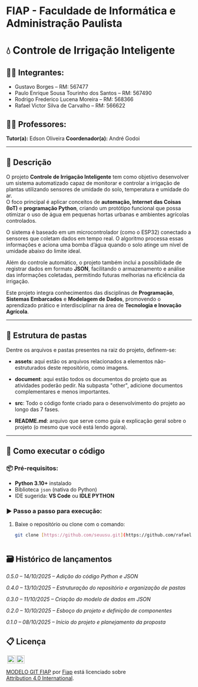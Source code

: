 # FIAP - Faculdade de Informática e Administração Paulista 

# 💧 Controle de Irrigação Inteligente

## 👨‍🎓 Integrantes:
- Gustavo Borges – RM: 567477  
- Paulo Enrique Sousa Tourinho dos Santos – RM: 567490  
- Rodrigo Frederico Lucena Moreira – RM: 568366  
- Rafael Victor Silva de Carvalho – RM: 566622  

## 👩‍🏫 Professores:
**Tutor(a):** Edson Oliveira
**Coordenador(a):** André Godoi

---

## 📜 Descrição

O projeto **Controle de Irrigação Inteligente** tem como objetivo desenvolver um sistema automatizado capaz de monitorar e controlar a irrigação de plantas utilizando sensores de umidade do solo, temperatura e umidade do ar.  
O foco principal é aplicar conceitos de **automação, Internet das Coisas (IoT)** e **programação Python**, criando um protótipo funcional que possa otimizar o uso de água em pequenas hortas urbanas e ambientes agrícolas controlados.

O sistema é baseado em um microcontrolador (como o ESP32) conectado a sensores que coletam dados em tempo real. O algoritmo processa essas informações e aciona uma bomba d’água quando o solo atinge um nível de umidade abaixo do limite ideal.  

Além do controle automático, o projeto também inclui a possibilidade de registrar dados em formato **JSON**, facilitando o armazenamento e análise das informações coletadas, permitindo futuras melhorias na eficiência da irrigação.

Este projeto integra conhecimentos das disciplinas de **Programação**, **Sistemas Embarcados** e **Modelagem de Dados**, promovendo o aprendizado prático e interdisciplinar na área de **Tecnologia e Inovação Agrícola**.

---

## 📁 Estrutura de pastas

Dentre os arquivos e pastas presentes na raiz do projeto, definem-se:

- <b>assets</b>: aqui estão os arquivos relacionados a elementos não-estruturados deste repositório, como imagens.

- <b>document</b>: aqui estão todos os documentos do projeto que as atividades poderão pedir. Na subpasta "other", adicione documentos complementares e menos importantes.

- <b>src</b>: Todo o código fonte criado para o desenvolvimento do projeto ao longo das 7 fases.

- <b>README.md</b>: arquivo que serve como guia e explicação geral sobre o projeto (o mesmo que você está lendo agora).


---

## 🔧 Como executar o código

### 📦 Pré-requisitos:
- **Python 3.10+** instalado  
- Biblioteca `json` (nativa do Python)  
- IDE sugerida: **VS Code** ou **IDLE PYTHON**

### ▶️ Passo a passo para execução:
1. Baixe o repositório ou clone com o comando:
   ```bash
   git clone [https://github.com/seuusu.git](https://github.com/rafaelcarvalho567-cloud/Inova-o_em_Agricultura)



## 🗃 Histórico de lançamentos

*0.5.0 – 14/10/2025 – Adição do código Python e JSON*

*0.4.0 – 13/10/2025 – Estruturação do repositório e organização de pastas*

*0.3.0 – 11/10/2025 – Criação do modelo de dados em JSON*

*0.2.0 – 10/10/2025 – Esboço do projeto e definição de componentes*

*0.1.0 – 08/10/2025 – Início do projeto e planejamento da proposta*
    

## 📋 Licença

<img style="height:22px!important;margin-left:3px;vertical-align:text-bottom;" src="https://mirrors.creativecommons.org/presskit/icons/cc.svg?ref=chooser-v1"><img style="height:22px!important;margin-left:3px;vertical-align:text-bottom;" src="https://mirrors.creativecommons.org/presskit/icons/by.svg?ref=chooser-v1"><p xmlns:cc="http://creativecommons.org/ns#" xmlns:dct="http://purl.org/dc/terms/"><a property="dct:title" rel="cc:attributionURL" href="https://github.com/agodoi/template">MODELO GIT FIAP</a> por <a rel="cc:attributionURL dct:creator" property="cc:attributionName" href="https://fiap.com.br">Fiap</a> está licenciado sobre <a href="http://creativecommons.org/licenses/by/4.0/?ref=chooser-v1" target="_blank" rel="license noopener noreferrer" style="display:inline-block;">Attribution 4.0 International</a>.</p>



